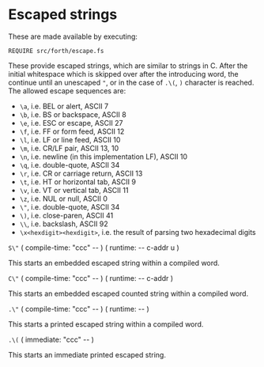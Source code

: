 # Escaped strings

These are made available by executing:

    REQUIRE src/forth/escape.fs

These provide escaped strings, which are similar to strings in C. After the initial whitespace which is skipped over after the introducing word, the continue until an unescaped `"`, or in the case of `.\(`, `)` character is reached. The allowed escape sequences are:

* `\a`, i.e. BEL or alert, ASCII 7
* `\b`, i.e. BS or backspace, ASCII 8
* `\e`, i.e. ESC or escape, ASCII 27
* `\f`, i.e. FF or form feed, ASCII 12
* `\l`, i.e. LF or line feed, ASCII 10
* `\m`, i.e. CR/LF pair, ASCII 13, 10
* `\n`, i.e. newline (in this implementation LF), ASCII 10
* `\q`, i.e. double-quote, ASCII 34
* `\r`, i.e. CR or carriage return, ASCII 13
* `\t`, i.e. HT or horizontal tab, ASCII 9
* `\v`, i.e. VT or vertical tab, ASCII 11
* `\z`, i.e. NUL or null, ASCII 0
* `\"`, i.e. double-quote, ASCII 34
* `\)`, i.e. close-paren, ASCII 41
* `\\`, i.e. backslash, ASCII 92
* `\x<hexdigit><hexdigit>`, i.e. the result of parsing two hexadecimal digits

`S\"` ( compile-time: "ccc<quote>" -- ) ( runtime: -- c-addr u )

This starts an embedded escaped string within a compiled word.

`C\"` ( compile-time: "ccc<quote>" -- ) ( runtime: -- c-addr )

This starts an embedded escaped counted string within a compiled word.

`.\"` ( compile-time: "ccc<quote>" -- ) ( runtime: -- )

This starts a printed escaped string within a compiled word.

`.\(` ( immediate: "ccc<close-paren>" -- )

This starts an immediate printed escaped string.